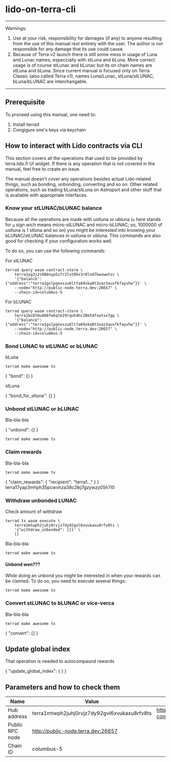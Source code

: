 # lido-on-terra-cli

---

Warnings:
1. Use at your risk, responsibility for damages (if any) to anyone
resulting from the use of this manual rest entirely with the user. The author
is not responsible for any damage that its use could cause.
2. Because of Terra v2 launch there is still some mess in usage of Luna and Lunac names, especcially with stLuna and bLuna. More correct usage is of course stLunac and bLunac but its on chain names are stLuna and bLuna. Since current manual is focused only on Terra Classic (also called Terra v1), names Luna/Lunac, stLuna/stLUNAC, bLuna/bLUNAC are interchangable.

---

## Prerequisite

To proceed using this manual, one need to:

1. Install terrad
2. Congigure one's keys via keychain

## How to interact with Lido contracts via CLI

This section covers all the operations that used to be provided by terra.lido.fi UI widget. If there is any operation that is not covered in the manual, feel free to create an issue.

The manual doesn't cover any operations besides actual Lido-related things, such as bonding, unbonding, converting and so on. Other related operations, such as trading bLuna/stLuna on Astroport and other stuff that is available with appropriate interfaces.

### Know your stLUNAC/bLUNAC balance

Because all the operations are made with ustluna or ubluna (`u` here stands for `μ` sign wich means micro-stLUNAC and micro-bLUNAC; so, 1000000 of ustluna is 1 stluna and so on) you might be interested into knowing your bLUNAC/stLUNAC balances in ustluna or ubluna. This commands are also good for checking if your configuration works well.

To do so, you can use the following commands:

For stLUNAC

```
terrad query wasm contract-store \
    terra1yg3j2s986nyp5z7r2lvt0hx3r0lnd7kwvwwtsc \
    '{"balance":{"address":"terra1gxlpqnxszu6ltfa69ska8t3xaz3auxfkfayvhw"}}' \
    --node="http://public-node.terra.dev:26657" \
    --chain-id=columbus-5
```

For bLUNAC

```
terrad query wasm contract-store \
    terra1kc87mu460fwkqte29rquh4hc20m54fxwtsx7gp \
    '{"balance":{"address":"terra1gxlpqnxszu6ltfa69ska8t3xaz3auxfkfayvhw"}}' \
    --node="http://public-node.terra.dev:26657" \
    --chain-id=columbus-5
```

### Bond LUNAC to stLUNAC or bLUNAC

bLuna

`terrad make awesome tx`

{
  "bond": {}
}

stLuna

{
  "bond_for_stluna": {}
}

### Unbond stLUNAC or bLUNAC

Bla-bla-bla

{
  "unbond": {}
}

`terrad make awesome tx`

### Claim rewards

Bla-bla-bla

`terrad make awesome tx`

{
  "claim_rewards": {
    "recipient": "terra1..." 
  }
}
terra17yap3mhph35pcwvhza38c2lkj7gzywzy05h7l0

### Withdraw unbonded LUNAC

Check amount of withdraw

```
terrad tx wasm execute \
    terra1mtwph2juhj0rvjz7dy92gvl6xvukaxu8rfv8ts \
    '{"withdraw_unbonded": {}}' \
    []
```

Bla-bla-bla

`terrad make awesome tx`

#### Unbond wen???

While doing an unbond you might be interested in when your rewards can be claimed. To do so, you need to execute several things:

`terrad make awesome tx`

### Convert stLUNAC to bLUNAC or vice-verca

Bla-bla-bla

`terrad make awesome tx`

{
  "convert": {}
}

## Update global index

That operation is needed to autocompaund rewards

{
  "update_global_index": {
  }
}

## Parameters and how to check them

| Name | Value | How to check |
| --- | --- | --- |
| Hub address | terra1mtwph2juhj0rvjz7dy92gvl6xvukaxu8rfv8ts | https://docs.terra.lido.fi/introduction/deployed-contracts#mainnet |
| Public RPC node | http://public-node.terra.dev:26657 | 
| Chain ID | columbus-5
